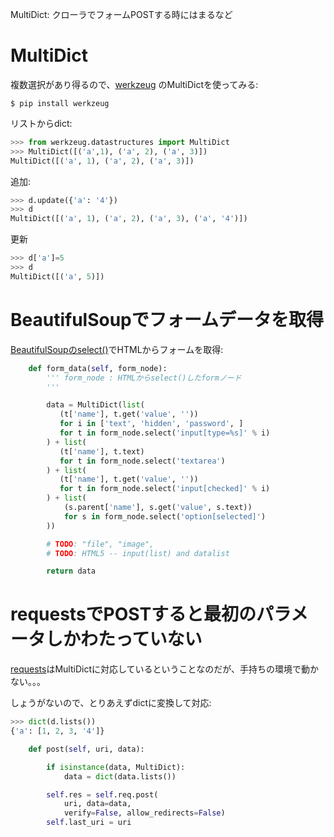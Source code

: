 MultiDict: クローラでフォームPOSTする時にはまるなど

# MultiDict

複数選択があり得るので、[werkzeug](http://werkzeug.pocoo.org/) のMultiDictを使ってみる:

```
$ pip install werkzeug
```

リストからdict:

```py
>>> from werkzeug.datastructures import MultiDict
>>> MultiDict([('a',1), ('a', 2), ('a', 3)])
MultiDict([('a', 1), ('a', 2), ('a', 3)])
```

追加:

```py
>>> d.update({'a': '4'})
>>> d
MultiDict([('a', 1), ('a', 2), ('a', 3), ('a', '4')])
```

更新

```py
>>> d['a']=5
>>> d
MultiDict([('a', 5)])
```


# BeautifulSoupでフォームデータを取得

[BeautifulSoupのselect()](http://www.crummy.com/software/BeautifulSoup/bs4/doc/#css-selectors)でHTMLからフォームを取得:

```py
    def form_data(self, form_node):
        ''' form_node : HTMLからselect()したformノード
        '''

        data = MultiDict(list(
           (t['name'], t.get('value', '')) 
           for i in ['text', 'hidden', 'password', ]
           for t in form_node.select('input[type=%s]' % i)
        ) + list(
           (t['name'], t.text) 
           for t in form_node.select('textarea')
        ) + list(
           (t['name'], t.get('value', '')) 
           for t in form_node.select('input[checked]' % i)
        ) + list(
            (s.parent['name'], s.get('value', s.text))
            for s in form_node.select('option[selected]')
        ))  

        # TODO: "file", "image", 
        # TODO: HTML5 -- input(list) and datalist

        return data
```

# requestsでPOSTすると最初のパラメータしかわたっていない

[requests](http://docs.python-requests.org/en/latest/)はMultiDictに対応しているということなのだが、手持ちの環境で動かない。。。

しょうがないので、とりあえずdictに変換して対応:

```py
>>> dict(d.lists())
{'a': [1, 2, 3, '4']}
```

```py
    def post(self, uri, data):

        if isinstance(data, MultiDict):
            data = dict(data.lists())

        self.res = self.req.post(
            uri, data=data,
            verify=False, allow_redirects=False)
        self.last_uri = uri
```
